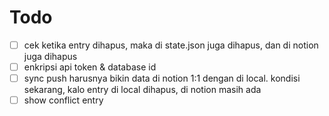# Todo
- [ ] cek ketika entry dihapus, maka di state.json juga dihapus, dan di notion juga dihapus
- [ ] enkripsi api token & database id
- [ ] sync push harusnya bikin data di notion 1:1 dengan di local. kondisi sekarang, kalo entry di local dihapus, di notion masih ada
- [ ] show conflict entry
